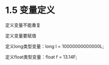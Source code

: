 # 1.5 变量定义

定义变量不能重复&#x20;

定义变量要赋值



定义long类型变量：long l = 10000000000000L;

定义float类型变量：float f = 13.14F;
